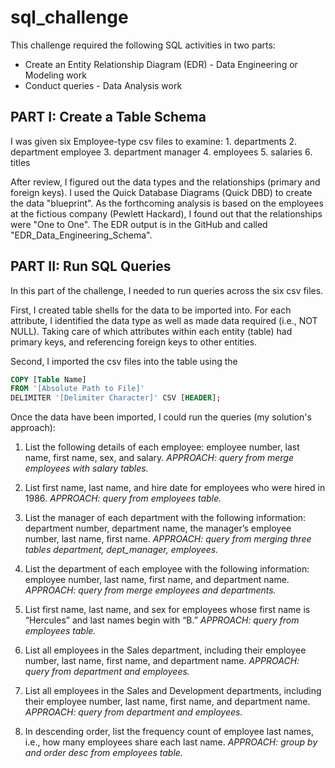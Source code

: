 # sql_challenge
This challenge required the following SQL activities in two parts:
  * Create an Entity Relationship Diagram (EDR) - Data Engineering or Modeling work
  * Conduct queries - Data Analysis work
  
## PART I: Create a Table Schema 
I was given six Employee-type csv files to examine:
    1. departments
    2. department employee
    3. department manager
    4. employees
    5. salaries
    6. titles

After review, I figured out the data types and the relationships (primary and foreign keys). I used the Quick Database Diagrams (Quick DBD) to create the data "blueprint". As the forthcoming analysis is based on the employees at the fictious company (Pewlett Hackard), I found out that the relationships were "One to One". The EDR output is in the GitHub and called "EDR_Data_Engineering_Schema".

## PART II: Run SQL Queries
In this part of the challenge, I needed to run queries across the six csv files. 

First, I created table shells for the data to be imported into. For each attribute, I identified the data type as well as made data required (i.e., NOT NULL). Taking care of which attributes within each entity (table) had primary keys, and referencing foreign keys to other entities. 

Second, I imported the csv files into the table using the 
```sql
COPY [Table Name] 
FROM '[Absolute Path to File]' 
DELIMITER '[Delimiter Character]' CSV [HEADER];
```
Once the data have been imported, I could run the queries (my solution's approach):
1.    List the following details of each employee: employee number, last name, first name, sex, and salary. *APPROACH: query from merge employees with salary tables.*

2.    List first name, last name, and hire date for employees who were hired in 1986. *APPROACH: query from employees table.*

3.    List the manager of each department with the following information: department number, department name, the manager’s employee number, last name, first name. *APPROACH: query from merging three tables department, dept_manager, employees.*

4.    List the department of each employee with the following information: employee number, last name, first name, and department name. *APPROACH: query from merge employees and departments.*


5.    List first name, last name, and sex for employees whose first name is “Hercules” and last names begin with “B.” *APPROACH: query from employees table.*

6.    List all employees in the Sales department, including their employee number, last name, first name, and department name. *APPROACH: query from department and employees.*


7.    List all employees in the Sales and Development departments, including their employee number, last name, first name, and department name. *APPROACH: query from department and employees.*

8.    In descending order, list the frequency count of employee last names, i.e., how many employees share each last name. *APPROACH: group by and order desc from employees table.*

